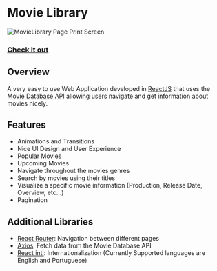 # Movie Library

![MovieLibrary Page Print Screen](https://i.imgur.com/ZcjNnEh.png)

### [Check it out](https://c0llinn.github.io/MovieLibrary/)

## Overview

A very easy to use Web Application developed in [ReactJS](https://reactjs.org/) that uses the [Movie Database API](https://www.themoviedb.org/?target=_blank) allowing users navigate and get information about movies nicely.

## Features

- Animations and Transitions
- Nice UI Design and User Experience
- Popular Movies
- Upcoming Movies
- Navigate throughout the movies genres
- Search by movies using their titles
- Visualize a specific movie information (Production, Release Date, Overview, etc…)
- Pagination

## Additional Libraries

- [React Router](https://reacttraining.com/react-router/web/guides/quick-start): Navigation between different pages
- [Axios](https://github.com/axios/axios): Fetch data from the Movie Database API
- [React intl](https://github.com/formatjs/react-intl): Internationalization (Currently Supported languages are English and Portuguese)

